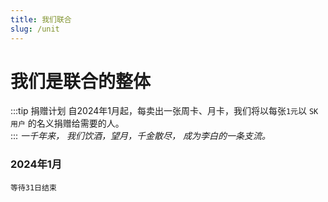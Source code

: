 ```yaml
---
title: 我们联合
slug: /unit
---
```


# 我们是联合的整体

:::tip 捐赠计划
自2024年1月起，每卖出一张周卡、月卡，我们将以每张`1元`以 `SK 用户` 的名义捐赠给需要的人。  
:::
*一千年来， 我们饮酒，望月，千金散尽， 成为李白的一条支流。*

### 2024年1月
```unit title="截至2024年1月31日 累计卖出周卡、月卡？张"
等待31日结束
```